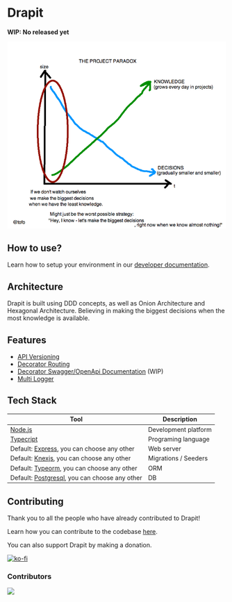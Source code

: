 
# Drapit

**WIP: No released yet**

<a href="https://twitter.com/tofo/status/512666251055742977">

  ![project-paradox](./docs/images/project-paradox.png)
</a>

## How to use?

Learn how to setup your environment in our [developer documentation](DEVELOPER.md).

## Architecture

Drapit is built using DDD concepts, as well as Onion Architecture and Hexagonal Architecture. Believing in making the biggest decisions when the most knowledge is available.

## Features

- [API Versioning](./docs/features/API_VERSIONING.md)
- [Decorator Routing](./docs/features/DECORATOR_ROUTING.md)
- [Decorator Swagger/OpenApi Documentation](./docs/features/DECORATOR_OPENAPI_DOCUMENTATION.md) (WIP)
- [Multi Logger](./docs/features/MULTI_LOGGER.md) 

## Tech Stack

| Tool | Description |
|--|--|
| [Node.js](https://nodejs.org/) | Development platform |
| [Typecript](https://www.typescriptlang.org/) | Programing language |
| Default: [Express](https://expressjs.com/), you can choose any other | Web server |
| Default: [Knexjs](https://knexjs.org/), you can choose any other | Migrations / Seeders |
| Default: [Typeorm](https://typeorm.io/), you can choose any other | ORM |
| Default: [Postgresql](https://www.postgresql.org/), you can choose any other | DB |

## Contributing

Thank you to all the people who have already contributed to Drapit!

Learn how you can contribute to the codebase [here](./CONTRIBUTING.md).

You can also support Drapit by making a donation.

[![ko-fi](https://ko-fi.com/img/githubbutton_sm.svg)](https://ko-fi.com/M4M85NS85)

### Contributors

<a href="https://github.com/drapit/drapit/graphs/contributors">
  <a href="https://github.com/ModestoFiguereo" >
    <img src="https://github.com/ModestoFiguereo.png?size=35">
  </a>
</a>
